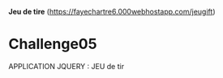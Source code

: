 
<b>Jeu de tire</b> (https://fayechartre6.000webhostapp.com/jeugift)


# Challenge05
APPLICATION JQUERY :  JEU de tir
